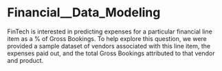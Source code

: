 # Financial__Data_Modeling
FinTech is interested in predicting expenses for a particular financial line item as a % of Gross Bookings. To help explore this question, we were provided a sample dataset of vendors associated with this line item, the expenses paid out, and the total Gross Bookings attributed to that vendor and product.
